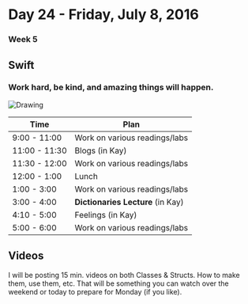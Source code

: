 # Day 24  - Friday, July 8, 2016 

### Week 5

## Swift

### Work hard, be kind, and amazing things will happen.

![Drawing](https://media.giphy.com/media/xT8qBdemIGlrdIEr1S/giphy.gif)



Time       | Plan     |
----------------|-------
9:00 - 11:00  | Work on various readings/labs
11:00 - 11:30 | Blogs (in Kay)
11:30 - 12:00 | Work on various readings/labs
12:00 - 1:00    | Lunch
1:00 - 3:00    | Work on various readings/labs
3:00 - 4:00   | **Dictionaries Lecture** (in Kay)
4:10 - 5:00    | Feelings (in Kay)
5:00 - 6:00    | Work on various readings/labs




## Videos

I will be posting 15 min. videos on both Classes & Structs. How to make them, use them, etc. That will be something you can watch over the weekend or today to prepare for Monday (if you like).

